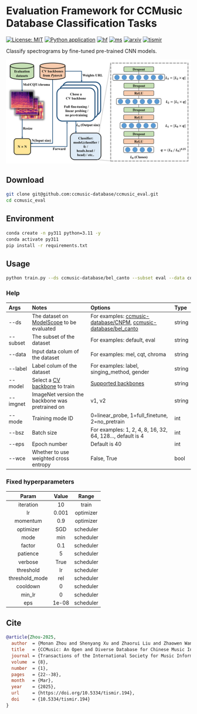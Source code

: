# Evaluation Framework for CCMusic Database Classification Tasks
[![License: MIT](https://img.shields.io/github/license/ccmusic-database/ccmusic_eval.svg)](https://github.com/ccmusic-database/ccmusic_eval/blob/main/LICENSE)
[![Python application](https://github.com/ccmusic-database/ccmusic_eval/actions/workflows/python-app.yml/badge.svg?branch=main)](https://github.com/ccmusic-database/ccmusic_eval/actions/workflows/python-app.yml)
[![hf](https://img.shields.io/badge/HuggingFace-ccmusic-ffd21e.svg)](https://huggingface.co/ccmusic-database)
[![ms](https://img.shields.io/badge/ModelScope-ccmusic-624aff.svg)](https://www.modelscope.cn/organization/ccmusic-database)
[![arxiv](https://img.shields.io/badge/arXiv-2503.18802-b31b1b.svg)](https://arxiv.org/pdf/2503.18802.pdf)
[![tismir](https://img.shields.io/badge/DOI-10.5334/tismir.194-001447.svg)](https://doi.org/10.5334/tismir.194)

Classify spectrograms by fine-tuned pre-trained CNN models.

![](./.github/eval.png)

## Download
```bash
git clone git@github.com:ccmusic-database/ccmusic_eval.git
cd ccmusic_eval
```

## Environment
```bash
conda create -n py311 python=3.11 -y
conda activate py311
pip install -r requirements.txt
```

## Usage
```bash
python train.py --ds ccmusic-database/bel_canto --subset eval --data cqt --label singing_method --model squeezenet1_1 --wce True --mode 0
```
### Help
| Args     | Notes                                                                                                            | Options                                                                                                                                                                                    | Type   |
| :------- | :--------------------------------------------------------------------------------------------------------------- | :----------------------------------------------------------------------------------------------------------------------------------------------------------------------------------------- | :----- |
| --ds     | The dataset on [ModelScope](https://www.modelscope.cn/organization/ccmusic-database?tab=dataset) to be evaluated | For examples: [ccmusic-database/CNPM](https://www.modelscope.cn/datasets/ccmusic-database/CNPM), [ccmusic-database/bel_canto](https://www.modelscope.cn/models/ccmusic-database/bel_canto) | string |
| --subset | The subset of the dataset                                                                                        | For examples: default, eval                                                                                                                                                                | string |
| --data   | Input data colum of the dataset                                                                                  | For examples: mel, cqt, chroma                                                                                                                                                             | string |
| --label  | Label colum of the dataset                                                                                       | For examples: label, singing_method, gender                                                                                                                                                | string |
| --model  | Select a [CV backbone](https://huggingface.co/datasets/ccmusic-database/cv_backbones) to train                   | [Supported backbones](https://www.modelscope.cn/datasets/ccmusic-database/cv_backbones/dataPeview)                                                                                         | string |
| --imgnet | ImageNet version the backbone was pretrained on                                                                  | v1, v2                                                                                                                                                                                     | string |
| --mode   | Training mode ID                                                                                                 | 0=linear_probe, 1=full_finetune, 2=no_pretrain                                                                                                                                             | int    |
| --bsz    | Batch size                                                                                                       | For examples: 1, 2, 4, 8, 16, 32, 64, 128..., default is 4                                                                                                                                 | int    |
| --eps    | Epoch number                                                                                                     | Default is 40                                                                                                                                                                              | int    |
| --wce    | Whether to use weighted cross entropy                                                                            | False, True                                                                                                                                                                                | bool   |

### Fixed hyperparameters
|     Param      | Value |   Range   |
| :------------: | :---: | :-------: |
|   iteration    |  10   |   train   |
|       lr       | 0.001 | optimizer |
|    momentum    |  0.9  | optimizer |
|   optimizer    |  SGD  | scheduler |
|      mode      |  min  | scheduler |
|     factor     |  0.1  | scheduler |
|    patience    |   5   | scheduler |
|    verbose     | True  | scheduler |
|   threshold    |  lr   | scheduler |
| threshold_mode |  rel  | scheduler |
|    cooldown    |   0   | scheduler |
|     min_lr     |   0   | scheduler |
|      eps       | 1e-08 | scheduler |

## Cite
```bibtex
@article{Zhou-2025,
  author  = {Monan Zhou and Shenyang Xu and Zhaorui Liu and Zhaowen Wang and Feng Yu and Wei Li and Baoqiang Han},
  title   = {CCMusic: An Open and Diverse Database for Chinese Music Information Retrieval Research},
  journal = {Transactions of the International Society for Music Information Retrieval},
  volume  = {8},
  number  = {1},
  pages   = {22--38},
  month   = {Mar},
  year    = {2025},
  url     = {https://doi.org/10.5334/tismir.194},
  doi     = {10.5334/tismir.194}
}
```
